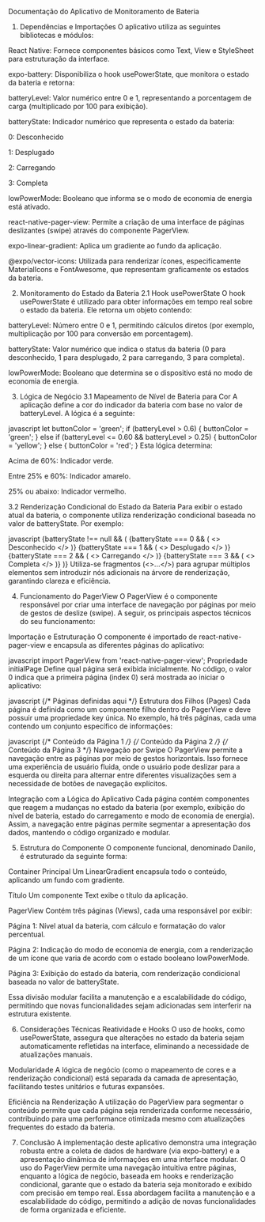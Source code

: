 Documentação do Aplicativo de Monitoramento de Bateria
1. Dependências e Importações
O aplicativo utiliza as seguintes bibliotecas e módulos:

React Native: Fornece componentes básicos como Text, View e StyleSheet para estruturação da interface.

expo-battery: Disponibiliza o hook usePowerState, que monitora o estado da bateria e retorna:

batteryLevel: Valor numérico entre 0 e 1, representando a porcentagem de carga (multiplicado por 100 para exibição).

batteryState: Indicador numérico que representa o estado da bateria:

0: Desconhecido

1: Desplugado

2: Carregando

3: Completa

lowPowerMode: Booleano que informa se o modo de economia de energia está ativado.

react-native-pager-view: Permite a criação de uma interface de páginas deslizantes (swipe) através do componente PagerView.

expo-linear-gradient: Aplica um gradiente ao fundo da aplicação.

@expo/vector-icons: Utilizada para renderizar ícones, especificamente MaterialIcons e FontAwesome, que representam graficamente os estados da bateria.

2. Monitoramento do Estado da Bateria
2.1 Hook usePowerState
O hook usePowerState é utilizado para obter informações em tempo real sobre o estado da bateria. Ele retorna um objeto contendo:

batteryLevel: Número entre 0 e 1, permitindo cálculos diretos (por exemplo, multiplicação por 100 para conversão em porcentagem).

batteryState: Valor numérico que indica o status da bateria (0 para desconhecido, 1 para desplugado, 2 para carregando, 3 para completa).

lowPowerMode: Booleano que determina se o dispositivo está no modo de economia de energia.

3. Lógica de Negócio
3.1 Mapeamento de Nível de Bateria para Cor
A aplicação define a cor do indicador da bateria com base no valor de batteryLevel. A lógica é a seguinte:

javascript
let buttonColor = 'green';
if (batteryLevel > 0.6) {
    buttonColor = 'green';
} else if (batteryLevel <= 0.60 && batteryLevel > 0.25) {
    buttonColor = 'yellow';
} else {
    buttonColor = 'red';
}
Esta lógica determina:

Acima de 60%: Indicador verde.

Entre 25% e 60%: Indicador amarelo.

25% ou abaixo: Indicador vermelho.

3.2 Renderização Condicional do Estado da Bateria
Para exibir o estado atual da bateria, o componente utiliza renderização condicional baseada no valor de batteryState. Por exemplo:

javascript
{batteryState !== null && (
    <View style={styles.batteryState}>
        {batteryState === 0 && (
            <>
                <MaterialIcons name="battery-unknown" size={50} color="white" />
                <Text style={styles.subtitulo}>Desconhecido</Text>
            </>
        )}
        {batteryState === 1 && (
            <>
                <MaterialIcons name="battery-4-bar" size={50} color="white" />
                <Text style={styles.subtitulo}>Desplugado</Text>
            </>
        )}
        {batteryState === 2 && (
            <>
                <MaterialIcons name="battery-charging-full" size={50} color="white" />
                <Text style={styles.subtitulo}>Carregando</Text>
            </>
        )}
        {batteryState === 3 && (
            <>
                <MaterialIcons name="battery-full" size={50} color="white" />
                <Text style={styles.subtitulo}>Completa</Text>
            </>
        )}
    </View>
)}
Utiliza-se fragmentos (<>...</>) para agrupar múltiplos elementos sem introduzir nós adicionais na árvore de renderização, garantindo clareza e eficiência.

4. Funcionamento do PagerView
O PagerView é o componente responsável por criar uma interface de navegação por páginas por meio de gestos de deslize (swipe). A seguir, os principais aspectos técnicos do seu funcionamento:

Importação e Estruturação
O componente é importado de react-native-pager-view e encapsula as diferentes páginas do aplicativo:

javascript
import PagerView from 'react-native-pager-view';
Propriedade initialPage
Define qual página será exibida inicialmente. No código, o valor 0 indica que a primeira página (index 0) será mostrada ao iniciar o aplicativo:

javascript
<PagerView style={styles.container} initialPage={0}>
  {/* Páginas definidas aqui */}
</PagerView>
Estrutura dos Filhos (Pages)
Cada página é definida como um componente filho dentro do PagerView e deve possuir uma propriedade key única. No exemplo, há três páginas, cada uma contendo um conjunto específico de informações:

javascript
<View style={styles.page} key="1">
  {/* Conteúdo da Página 1 */}
</View>
<View style={styles.page} key="2">
  {/* Conteúdo da Página 2 */}
</View>
<View style={styles.page} key="3">
  {/* Conteúdo da Página 3 */}
</View>
Navegação por Swipe
O PagerView permite a navegação entre as páginas por meio de gestos horizontais. Isso fornece uma experiência de usuário fluida, onde o usuário pode deslizar para a esquerda ou direita para alternar entre diferentes visualizações sem a necessidade de botões de navegação explícitos.

Integração com a Lógica do Aplicativo
Cada página contém componentes que reagem a mudanças no estado da bateria (por exemplo, exibição do nível de bateria, estado do carregamento e modo de economia de energia). Assim, a navegação entre páginas permite segmentar a apresentação dos dados, mantendo o código organizado e modular.

5. Estrutura do Componente
O componente funcional, denominado Danilo, é estruturado da seguinte forma:

Container Principal
Um LinearGradient encapsula todo o conteúdo, aplicando um fundo com gradiente.

Título
Um componente Text exibe o título da aplicação.

PagerView
Contém três páginas (Views), cada uma responsável por exibir:

Página 1: Nível atual da bateria, com cálculo e formatação do valor percentual.

Página 2: Indicação do modo de economia de energia, com a renderização de um ícone que varia de acordo com o estado booleano lowPowerMode.

Página 3: Exibição do estado da bateria, com renderização condicional baseada no valor de batteryState.

Essa divisão modular facilita a manutenção e a escalabilidade do código, permitindo que novas funcionalidades sejam adicionadas sem interferir na estrutura existente.

6. Considerações Técnicas
Reatividade e Hooks
O uso de hooks, como usePowerState, assegura que alterações no estado da bateria sejam automaticamente refletidas na interface, eliminando a necessidade de atualizações manuais.

Modularidade
A lógica de negócio (como o mapeamento de cores e a renderização condicional) está separada da camada de apresentação, facilitando testes unitários e futuras expansões.

Eficiência na Renderização
A utilização do PagerView para segmentar o conteúdo permite que cada página seja renderizada conforme necessário, contribuindo para uma performance otimizada mesmo com atualizações frequentes do estado da bateria.

7. Conclusão
A implementação deste aplicativo demonstra uma integração robusta entre a coleta de dados de hardware (via expo-battery) e a apresentação dinâmica de informações em uma interface modular. O uso do PagerView permite uma navegação intuitiva entre páginas, enquanto a lógica de negócio, baseada em hooks e renderização condicional, garante que o estado da bateria seja monitorado e exibido com precisão em tempo real. Essa abordagem facilita a manutenção e a escalabilidade do código, permitindo a adição de novas funcionalidades de forma organizada e eficiente.
